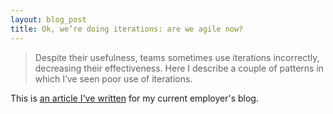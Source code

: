 ```yaml
---
layout: blog_post
title: Ok, we’re doing iterations: are we agile now?
---
```

> Despite their usefulness, teams sometimes use iterations incorrectly, decreasing their effectiveness. Here I describe a couple of patterns in which I’ve seen poor use of iterations.

This is [an article I've written][article link] for my current employer's blog.

[article link]: https://www.polarising.com/ok-iterations-agile-now/

